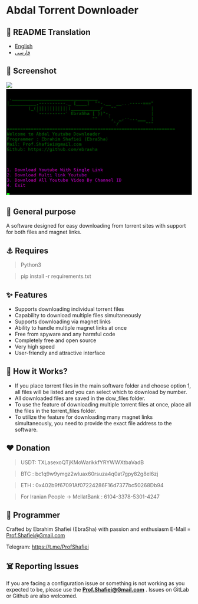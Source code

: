 # Abdal Torrent Downloader

## 🎤 README Translation
- [English](README.md)
- [فارسی](README.fa.md)

## 👀 Screenshot

![](screenshot.jpg)
![](https://github.com/ebrasha/abdal-youtube-downloader/blob/main/screenshot/screenshot.jpg)


 ## 💎 General purpose
A software designed for easy downloading from torrent sites with support for both files and magnet links.

## ⚓ Requires
>Python3

> pip install -r  requirements.txt
 

## ✨ Features

- Supports downloading individual torrent files
- Capability to download multiple files simultaneously
-  Supports downloading via magnet links
- Ability to handle multiple magnet links at once
- Free from spyware and any harmful code
- Completely free and open source
- Very high speed
- User-friendly and attractive interface

## 📝️ How it Works?
- If you place torrent files in the main software folder and choose option 1, all files will be listed and you can select which to download by number.
- All downloaded files are saved in the dow_files folder.
- To use the feature of downloading multiple torrent files at once, place all the files in the torrent_files folder.
- To utilize the feature for downloading many magnet links simultaneously, you need to provide the exact file address to the software.


## ❤️ Donation

> USDT:      TXLasexoQTjKMoWarikkfYRYWWXtbaVadB

> BTC :   bc1q9w9ymgz2wluax60rsuza4q0at7gpy82g8el6zj

> ETH :   0x402b9f67091Af07224286F16d7377bc50268Db94

> For Iranian People -> MellatBank : 6104-3378-5301-4247

## 🤵 Programmer
Crafted by Ebrahim Shafiei (EbraSha) with passion and enthusiasm
E-Mail = Prof.Shafiei@Gmail.com

Telegram: https://t.me/ProfShafiei

## ☠️ Reporting Issues

If you are facing a configuration issue or something is not working as you expected to be, please use the **Prof.Shafiei@Gmail.com** . Issues on GitLab  or Github are also welcomed.


